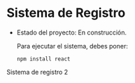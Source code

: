<h1>Sistema de Registro</h1>

- Estado del proyecto: En construcción.

  Para ejecutar el sistema, debes poner:

  ```npm install react```

Sistema de registro 2
